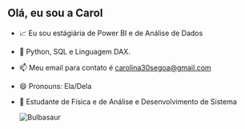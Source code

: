 ## Olá, eu sou a Carol


- 📈 Eu sou estágiária de Power BI e de Análise de Dados
- 🌱 Python, SQL e Linguagem DAX.
- 📫 Meu email para contato é carolina30segoa@gmail.com
- 😄 Pronouns: Ela/Dela
- 🔭 Estudante de Física e de Análise e Desenvolvimento de Sistema


  ![Bulbasaur](https://i.pinimg.com/564x/69/23/1b/69231b9bab153f486d06491f5521e3d7.jpg)

